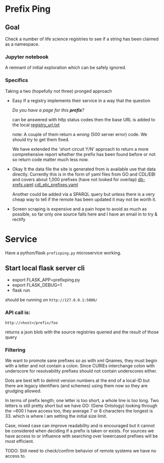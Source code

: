 # Prefix Ping

## Goal

Check a number of life science registries to see if a string has been claimed as a namespace.

### Jupyter notebook
A remnant of initial exploration which can be safely ignored. 

### Specifics

Taking a two (hopefully not three) pronged approach

- Easy
If a registry implements their service in a way that the question  

  _Do you have a page for this __prefix__?_

  can be answered with http status codes then the base URL is added to
 the local [registry_url.txt](https://raw.githubusercontent.com/prefixcommons/PrefixPing/master/registry_url.yaml)

    note: A couple of them return a _wrong_ (500 server error) code.
    We should try to get them fixed.  

    We have extended the 'short circuit Y/N' approach to return a more comprehensive report
    whether the prefix has been found before or not so return code matter much less now.   

- Okay
 It the data file the site is generated from is available use that data directly.
 Currently this is in the form of yaml files from GO and CDL/EBI
 and covers about 1,000 prefixes (have not looked for overlap)
    [db-xrefs.yaml](http://current.geneontology.org/metadata/db-xrefs.yaml)
    [cdl_ebi_prefixes.yaml](https://n2t.net/e/cdl_ebi_prefixes.yaml)

    Another could be added via a SPARQL query but unless there is a very cheap
way to tell if the remote has been updated it may not be worth it.


 - Screen scraping
  is expensive and a pain hope to avoid as much as possible,
  so far only one source falls here and I have an email in to try & rectify


# Service

Have a python/flask  ```prefixping.py``` microservice working.

## Start local flask server cli

 - export FLASK_APP=prefixping.py
 - export FLASK_DEBUG=1
 - flask run

should be running on
```http://127.0.0.1:5000/```


### API call is:
```http://<host>/prefix/foo```

returns a json blob with the source registries queried and the result of those query

### Filtering

We want to promote sane prefixes so as with xml Qnames,
they must begin with a letter and not contain a colon.
Since CURIEs interchange colon with underscore for resolvability
prefixes should not contain underscores either.  

Dots are best left to delimit version numbers at the end of a local-ID
but there are legacy identifiers (and schemes) using them now so they
are grudging allowed.  

In terms of prefix length; one letter is too short, a whole line is too long.
Two letters is still pretty short but we have GO: (Gene Ontology)
looking through the ~600 I have access too, they average 7 or 8 characters
the longest is 33. which is where I am setting the initial size limit.  

Case, mixed case can improve readability and is encouraged but it cannot be
considered when deciding if a prefix is taken or exists. For sources we have
access to or influence with searching over lowercased prefixes will be most efficient.  

TODO: Still need to check/confirm behavior of remote systems we have no access to.
